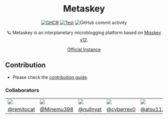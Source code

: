 <div align="center">

<h1>Metaskey</h1>

[![GHCR](https://github.com/sakura-tel/metaskey/actions/workflows/ghcr.yml/badge.svg)](https://github.com/sakura-tel/metaskey/actions/workflows/ghcr.yml)
[![Test](https://github.com/sakura-tel/metaskey/actions/workflows/test.yml/badge.svg)](https://github.com/sakura-tel/metaskey/actions/workflows/test.yml)
![GitHub commit activity](https://img.shields.io/github/commit-activity/w/sakura-tel/metaskey)

🪐 Metaskey is an interplanetary microblogging platform based on [Misskey v12](https://github.com/misskey-dev/misskey).

[Official Instance](https://metaskey.net)

</div>

## Contribution

- Please check the [contribution guide](CONTRIBUTING.md).

### Collaborators

<table>
 <tr>
  <td><img src="https://avatars.githubusercontent.com/u/79707512?s=120&v=4"></img></td>
	<td><img src="https://avatars.githubusercontent.com/u/44996819?s=120&v=4"></img></td>
	<td><img src="https://avatars.githubusercontent.com/u/89781396?s=120&v=4"></img></td>
	<td><img src="https://avatars.githubusercontent.com/u/26585194?s=120&v=4"></img></td>
	<td><img src="https://avatars.githubusercontent.com/u/83960488?s=120&v=4"></img></td>
 </tr>
 <tr>
	<td align="center"><a href="https://github.com/remitocat">@remitocat</a></td>
  <td align="center"><a href="https://github.com/Minemu398">@Minemu398</a></td>
	<td align="center"><a href="https://github.com/nullnyat">@nullnyat</a></td>
	<td align="center"><a href="https://github.com/cyberrex0">@cyberrex0</a></td>
	<td align="center"><a href="https://github.com/atsu1125">@atsu1125</a></td>
 </tr>
</table>
